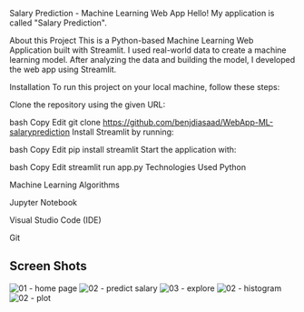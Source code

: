 Salary Prediction - Machine Learning Web App
Hello! My application is called "Salary Prediction".

About this Project
This is a Python-based Machine Learning Web Application built with Streamlit. I used real-world data to create a machine learning model. After analyzing the data and building the model, I developed the web app using Streamlit.

Installation
To run this project on your local machine, follow these steps:

Clone the repository using the given URL:

bash
Copy
Edit
git clone https://github.com/benjdiasaad/WebApp-ML-salaryprediction
Install Streamlit by running:

bash
Copy
Edit
pip install streamlit
Start the application with:

bash
Copy
Edit
streamlit run app.py
Technologies Used
Python

Machine Learning Algorithms

Jupyter Notebook

Visual Studio Code (IDE)

Git



## Screen Shots
![01 - home page](https://github.com/benjdiasaad/WebApp-ML-salaryprediction/blob/main/screenshots/1.png)
![02 - predict salary](https://github.com/benjdiasaad/WebApp-ML-salaryprediction/blob/main/screenshots/2.png)
![03 - explore](https://github.com/benjdiasaad/WebApp-ML-salaryprediction/blob/main/screenshots/3.png)
![02 - histogram](https://github.com/benjdiasaad/WebApp-ML-salaryprediction/blob/main/screenshots/4.png)
![02 - plot](https://github.com/benjdiasaad/WebApp-ML-salaryprediction/blob/main/screenshots/5.png)


